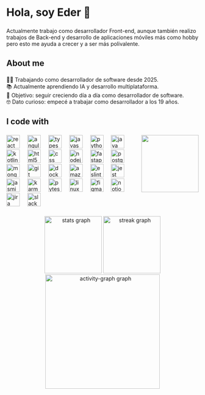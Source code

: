 <h1 align="left">Hola, soy Eder 👋</h1>

###

<p align="left">Actualmente trabajo como desarrollador Front-end, aunque también realizo trabajos de Back-end y desarrollo de aplicaciones móviles más como hobby pero esto me ayuda a crecer y a ser más polivalente.</p>

###

<h2 align="left">About me</h2>

###

<p align="left">👨‍💻 Trabajando como desarrollador de software desde 2025.<br>📚 Actualmente aprendiendo IA y desarrollo multiplataforma.<br>🎯 Objetivo: seguir creciendo día a día como desarrollador de software.<br>🤓 Dato curioso: empecé a trabajar como desarrollador a los 19 años.</p>

###

<h2 align="left">I code with</h2>

###

<img align="right" height="150" src="https://user-images.githubusercontent.com/57133330/188281408-c67df9ee-fd1f-4b37-833b-f02848f1ce02.gif"  />

###

<div align="left">
  <img src="https://cdn.jsdelivr.net/gh/devicons/devicon/icons/react/react-original-wordmark.svg" height="35" alt="react logo"  />
  <img width="12" />
  <img src="https://cdn.jsdelivr.net/gh/devicons/devicon/icons/angularjs/angularjs-plain.svg" height="35" alt="angularjs logo"  />
  <img width="12" />
  <img src="https://cdn.jsdelivr.net/gh/devicons/devicon/icons/typescript/typescript-plain.svg" height="35" alt="typescript logo"  />
  <img width="12" />
  <img src="https://cdn.jsdelivr.net/gh/devicons/devicon/icons/javascript/javascript-original.svg" height="35" alt="javascript logo"  />
  <img width="12" />
  <img src="https://cdn.jsdelivr.net/gh/devicons/devicon/icons/python/python-original.svg" height="35" alt="python logo"  />
  <img width="12" />
  <img src="https://cdn.jsdelivr.net/gh/devicons/devicon/icons/java/java-original-wordmark.svg" height="35" alt="java logo"  />
  <img width="12" />
  <img src="https://cdn.jsdelivr.net/gh/devicons/devicon/icons/kotlin/kotlin-plain.svg" height="35" alt="kotlin logo"  />
  <img width="12" />
  <img src="https://cdn.jsdelivr.net/gh/devicons/devicon/icons/html5/html5-plain-wordmark.svg" height="35" alt="html5 logo"  />
  <img width="12" />
  <img src="https://cdn.jsdelivr.net/gh/devicons/devicon/icons/css3/css3-plain-wordmark.svg" height="35" alt="css logo"  />
  <img width="12" />
  <img src="https://cdn.jsdelivr.net/gh/devicons/devicon/icons/nodejs/nodejs-plain-wordmark.svg" height="35" alt="nodejs logo"  />
  <img width="12" />
  <img src="https://cdn.jsdelivr.net/gh/devicons/devicon/icons/fastapi/fastapi-original.svg" height="35" alt="fastapi logo"  />
  <img width="12" />
  <img src="https://cdn.jsdelivr.net/gh/devicons/devicon/icons/postgresql/postgresql-plain-wordmark.svg" height="35" alt="postgresql logo"  />
  <img width="12" />
  <img src="https://cdn.jsdelivr.net/gh/devicons/devicon/icons/mongodb/mongodb-plain-wordmark.svg" height="35" alt="mongodb logo"  />
  <img width="12" />
  <img src="https://cdn.jsdelivr.net/gh/devicons/devicon/icons/git/git-original.svg" height="35" alt="git logo"  />
  <img width="12" />
  <img src="https://cdn.jsdelivr.net/gh/devicons/devicon/icons/docker/docker-plain-wordmark.svg" height="35" alt="docker logo"  />
  <img width="12" />
  <img src="https://cdn.jsdelivr.net/gh/devicons/devicon/icons/amazonwebservices/amazonwebservices-plain-wordmark.svg" height="35" alt="amazonwebservices logo"  />
  <img width="12" />
  <img src="https://cdn.jsdelivr.net/gh/devicons/devicon/icons/eslint/eslint-original.svg" height="35" alt="eslint logo"  />
  <img width="12" />
  <img src="https://cdn.jsdelivr.net/gh/devicons/devicon/icons/jest/jest-plain.svg" height="35" alt="jest logo"  />
  <img width="12" />
  <img src="https://cdn.jsdelivr.net/gh/devicons/devicon/icons/jasmine/jasmine-original-wordmark.svg" height="35" alt="jasmine logo"  />
  <img width="12" />
  <img src="https://cdn.jsdelivr.net/gh/devicons/devicon/icons/karma/karma-plain.svg" height="35" alt="karma logo"  />
  <img width="12" />
  <img src="https://cdn.jsdelivr.net/gh/devicons/devicon/icons/pytest/pytest-plain-wordmark.svg" height="35" alt="pytest logo"  />
  <img width="12" />
  <img src="https://cdn.jsdelivr.net/gh/devicons/devicon/icons/linux/linux-original.svg" height="35" alt="linux logo"  />
  <img width="12" />
  <img src="https://cdn.jsdelivr.net/gh/devicons/devicon/icons/figma/figma-original.svg" height="35" alt="figma logo"  />
  <img width="12" />
  <img src="https://cdn.jsdelivr.net/gh/devicons/devicon/icons/notion/notion-original.svg" height="35" alt="notion logo"  />
  <img width="12" />
  <img src="https://cdn.jsdelivr.net/gh/devicons/devicon/icons/jira/jira-original.svg" height="35" alt="jira logo"  />
  <img width="12" />
  <img src="https://cdn.jsdelivr.net/gh/devicons/devicon/icons/slack/slack-original.svg" height="35" alt="slack logo"  />
</div>

###

<div align="center">
  <img src="https://github-readme-stats.vercel.app/api?username=emarcasdev&hide_title=false&hide_rank=false&show_icons=true&include_all_commits=true&count_private=true&disable_animations=false&theme=tokyonight&locale=en&hide_border=false&order=1" height="150" alt="stats graph"  />
  <img src="https://streak-stats.demolab.com?user=emarcasdev&locale=en&mode=daily&theme=tokyonight&hide_border=false&border_radius=5&order=3" height="150" alt="streak graph"  />
  <img src="https://github-readme-activity-graph.vercel.app/graph?username=emarcasdev&radius=16&theme=tokyo-night&area=true&order=5" height="300" alt="activity-graph graph"  />
</div>

###
